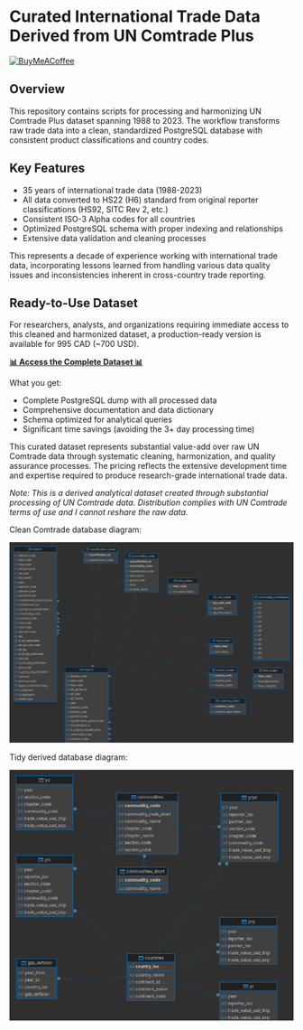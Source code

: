 # Curated International Trade Data Derived from UN Comtrade Plus

[![BuyMeACoffee](https://raw.githubusercontent.com/pachadotdev/buymeacoffee-badges/main/bmc-donate-white.svg)](https://www.buymeacoffee.com/pacha)

## Overview

This repository contains scripts for processing and harmonizing UN Comtrade Plus dataset spanning 1988 to 2023. The workflow transforms raw trade data into a clean, standardized PostgreSQL database with consistent product classifications and country codes.

## Key Features

- 35 years of international trade data (1988-2023)
- All data converted to HS22 (H6) standard from original reporter classifications (HS92, SITC Rev 2, etc.)
- Consistent ISO-3 Alpha codes for all countries
- Optimized PostgreSQL schema with proper indexing and relationships
- Extensive data validation and cleaning processes

This represents a decade of experience working with international trade data, incorporating lessons learned from handling various data quality issues and inconsistencies inherent in cross-country trade reporting.

## Ready-to-Use Dataset

For researchers, analysts, and organizations requiring immediate access to this cleaned and harmonized dataset, a production-ready version is available for 995 CAD (~700 USD).

**[📊 Access the Complete Dataset 📊](https://buymeacoffee.com/pacha/e/456610)**

What you get:

- Complete PostgreSQL dump with all processed data
- Comprehensive documentation and data dictionary
- Schema optimized for analytical queries
- Significant time savings (avoiding the 3+ day processing time)

This curated dataset represents substantial value-add over raw UN Comtrade data through systematic cleaning, harmonization, and quality assurance processes. The pricing reflects the extensive development time and expertise required to produce research-grade international trade data.

*Note: This is a derived analytical dataset created through substantial processing of UN Comtrade data. Distribution complies with UN Comtrade terms of use and I cannot reshare
the raw data.*

Clean Comtrade database diagram:

<img src="uncomtrade-clean.png" alt="Clean Comtrade database diagram"/>

Tidy derived database diagram:

<img src="uncomtrade-tidy.png" alt="Tidy derived database diagram"/>
